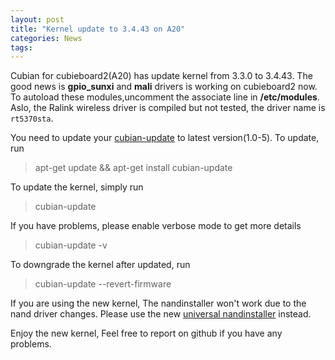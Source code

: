 ```yaml
---
layout: post
title: "Kernel update to 3.4.43 on A20"
categories: News
tags:
---
```

Cubian for cubieboard2(A20) has update kernel from 3.3.0 to 3.4.43.
The good news is **gpio_sunxi** and **mali** drivers is working on cubieboard2 now.
To autoload these modules,uncomment the associate line in **/etc/modules**.
Aslo, the Ralink wireless driver is compiled but not tested, the driver name is `rt5370sta`.

You need to update your [cubian-update](http://cubian.org/2013/08/09/cubian-update-is-available/) to latest version(1.0-5). To update, run
> apt-get update && apt-get install cubian-update

To update the kernel, simply run
> cubian-update

If you have problems, please enable verbose mode to get more details
> cubian-update -v

To downgrade the kernel after updated, run
> cubian-update --revert-firmware

If you are using the new kernel, The nandinstaller won't work due to the nand driver changes.
Please use the new [universal nandinstaller](http://cubian.org/2013/08/18/universal-and-separate-nandinstaller-is-released) instead.

Enjoy the new kernel, Feel free to report on github if you have any problems.
